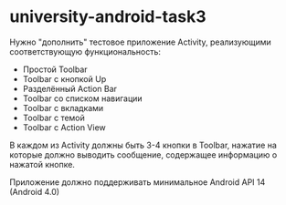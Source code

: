 university-android-task3
========================

Нужно "дополнить" тестовое приложение Activity, реализующими соответствующую функциональность:

- Простой Toolbar
- Toolbar с кнопкой Up
- Разделённый Action Bar
- Toolbar со списком навигации
- Toolbar с вкладками 
- Toolbar с темой
- Toolbar с Action View

В каждом из Activity должны быть 3-4 кнопки в Toolbar, нажатие на которые должно выводить сообщение, содержащее информацию о нажатой кнопке.

Приложение должно поддерживать минимальное Android API 14 (Android 4.0)
